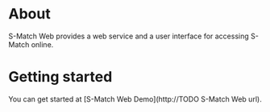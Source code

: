 # About

S-Match Web provides a web service and a user interface for accessing S-Match online.

# Getting started

You can get started at [S-Match Web Demo](http://TODO S-Match Web url).